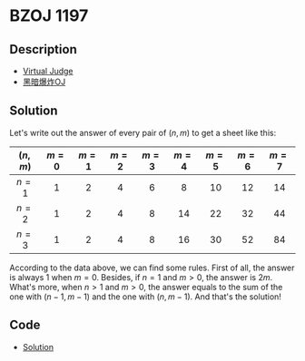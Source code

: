 # BZOJ 1197

## Description

- [Virtual Judge](https://vjudge.net/problem/HYSBZ-1197)
- [黑暗爆炸OJ](https://darkbzoj.tk/problem/1197)

## Solution

Let's write out the answer of every pair of $(n,m)$ to get a sheet like this:

| $(n,m)$ | $m=0$ | $m=1$ | $m=2$ | $m=3$ | $m=4$ | $m=5$ | $m=6$ | $m=7$ |
| :-----: | :---: | :---: | :---: | :---: | :---: | :---: | :---: | :---: |
|  $n=1$  |  $1$  |  $2$  |  $4$  |  $6$  |  $8$  | $10$  | $12$  | $14$  |
|  $n=2$  |  $1$  |  $2$  |  $4$  |  $8$  | $14$  | $22$  | $32$  | $44$  |
|  $n=3$  |  $1$  |  $2$  |  $4$  |  $8$  | $16$  | $30$  | $52$  | $84$  |

According to the data above, we can find some rules. First of all, the answer is always $1$ when $m=0$. Besides, if $n=1$ and $m>0$, the answer is $2m$. What's more, when $n>1$ and $m>0$, the answer equals to the sum of the one with $(n-1,m-1)$ and the one with $(n,m-1)$. And that's the solution!

## Code

- [Solution](BZOJ.1197.0.cpp)
